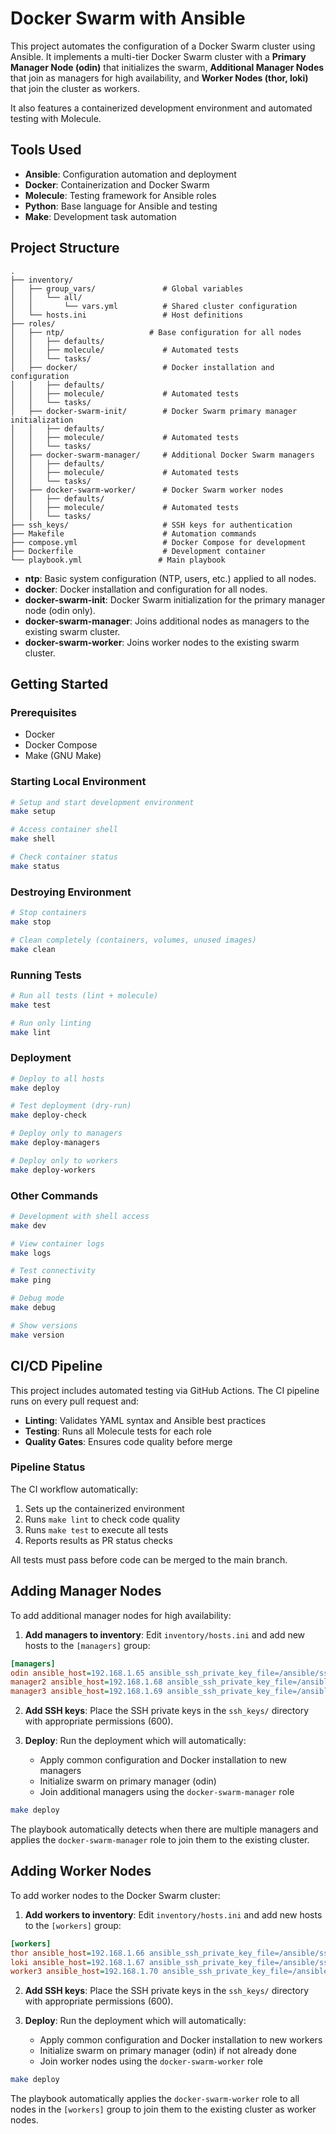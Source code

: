 # Docker Swarm with Ansible

This project automates the configuration of a Docker Swarm cluster using Ansible. It implements a multi-tier Docker Swarm cluster with a **Primary Manager Node (odin)** that initializes the swarm, **Additional Manager Nodes** that join as managers for high availability, and **Worker Nodes (thor, loki)** that join the cluster as workers.

It also features a containerized development environment and automated testing with Molecule.

## Tools Used

- **Ansible**: Configuration automation and deployment
- **Docker**: Containerization and Docker Swarm
- **Molecule**: Testing framework for Ansible roles
- **Python**: Base language for Ansible and testing
- **Make**: Development task automation

## Project Structure

```
.
├── inventory/
│   ├── group_vars/               # Global variables
│   │   └── all/
│   │       └── vars.yml          # Shared cluster configuration
│   └── hosts.ini                 # Host definitions
├── roles/
│   ├── ntp/                   # Base configuration for all nodes
│   │   ├── defaults/
│   │   ├── molecule/             # Automated tests
│   │   └── tasks/
│   ├── docker/                   # Docker installation and configuration
│   │   ├── defaults/
│   │   ├── molecule/             # Automated tests
│   │   └── tasks/
│   ├── docker-swarm-init/        # Docker Swarm primary manager initialization
│   │   ├── defaults/
│   │   ├── molecule/             # Automated tests
│   │   └── tasks/
│   ├── docker-swarm-manager/     # Additional Docker Swarm managers
│   │   ├── defaults/
│   │   ├── molecule/             # Automated tests
│   │   └── tasks/
│   ├── docker-swarm-worker/      # Docker Swarm worker nodes
│   │   ├── defaults/
│   │   ├── molecule/             # Automated tests
│   │   └── tasks/
├── ssh_keys/                     # SSH keys for authentication
├── Makefile                      # Automation commands
├── compose.yml                   # Docker Compose for development
├── Dockerfile                    # Development container
└── playbook.yml                 # Main playbook
```

- **ntp**: Basic system configuration (NTP, users, etc.) applied to all nodes.
- **docker**: Docker installation and configuration for all nodes.
- **docker-swarm-init**: Docker Swarm initialization for the primary manager node (odin only).
- **docker-swarm-manager**: Joins additional nodes as managers to the existing swarm cluster.
- **docker-swarm-worker**: Joins worker nodes to the existing swarm cluster.

## Getting Started

### Prerequisites

- Docker
- Docker Compose
- Make (GNU Make)

### Starting Local Environment

```bash
# Setup and start development environment
make setup

# Access container shell
make shell

# Check container status
make status
```

### Destroying Environment

```bash
# Stop containers
make stop

# Clean completely (containers, volumes, unused images)
make clean
```

### Running Tests

```bash
# Run all tests (lint + molecule)
make test

# Run only linting
make lint
```

### Deployment

```bash
# Deploy to all hosts
make deploy

# Test deployment (dry-run)
make deploy-check

# Deploy only to managers
make deploy-managers

# Deploy only to workers
make deploy-workers
```

### Other Commands

```bash
# Development with shell access
make dev

# View container logs
make logs

# Test connectivity
make ping

# Debug mode
make debug

# Show versions
make version
```

## CI/CD Pipeline

This project includes automated testing via GitHub Actions. The CI pipeline runs on every pull request and:

- **Linting**: Validates YAML syntax and Ansible best practices
- **Testing**: Runs all Molecule tests for each role
- **Quality Gates**: Ensures code quality before merge

### Pipeline Status

The CI workflow automatically:
1. Sets up the containerized environment
2. Runs `make lint` to check code quality
3. Runs `make test` to execute all tests
4. Reports results as PR status checks

All tests must pass before code can be merged to the main branch.

## Adding Manager Nodes

To add additional manager nodes for high availability:

1. **Add managers to inventory**: Edit `inventory/hosts.ini` and add new hosts to the `[managers]` group:

```ini
[managers]
odin ansible_host=192.168.1.65 ansible_ssh_private_key_file=/ansible/ssh_keys/odin ansible_port=2201
manager2 ansible_host=192.168.1.68 ansible_ssh_private_key_file=/ansible/ssh_keys/manager2 ansible_port=2201
manager3 ansible_host=192.168.1.69 ansible_ssh_private_key_file=/ansible/ssh_keys/manager3 ansible_port=2201
```

2. **Add SSH keys**: Place the SSH private keys in the `ssh_keys/` directory with appropriate permissions (600).

3. **Deploy**: Run the deployment which will automatically:
   - Apply common configuration and Docker installation to new managers
   - Initialize swarm on primary manager (odin)
   - Join additional managers using the `docker-swarm-manager` role

```bash
make deploy
```

The playbook automatically detects when there are multiple managers and applies the `docker-swarm-manager` role to join them to the existing cluster.

## Adding Worker Nodes

To add worker nodes to the Docker Swarm cluster:

1. **Add workers to inventory**: Edit `inventory/hosts.ini` and add new hosts to the `[workers]` group:

```ini
[workers]
thor ansible_host=192.168.1.66 ansible_ssh_private_key_file=/ansible/ssh_keys/thor ansible_port=2201
loki ansible_host=192.168.1.67 ansible_ssh_private_key_file=/ansible/ssh_keys/loki ansible_port=2201
worker3 ansible_host=192.168.1.70 ansible_ssh_private_key_file=/ansible/ssh_keys/worker3 ansible_port=2201
```

2. **Add SSH keys**: Place the SSH private keys in the `ssh_keys/` directory with appropriate permissions (600).

3. **Deploy**: Run the deployment which will automatically:
   - Apply common configuration and Docker installation to new workers
   - Initialize swarm on primary manager (odin) if not already done
   - Join worker nodes using the `docker-swarm-worker` role

```bash
make deploy
```

The playbook automatically applies the `docker-swarm-worker` role to all nodes in the `[workers]` group to join them to the existing cluster as worker nodes.
